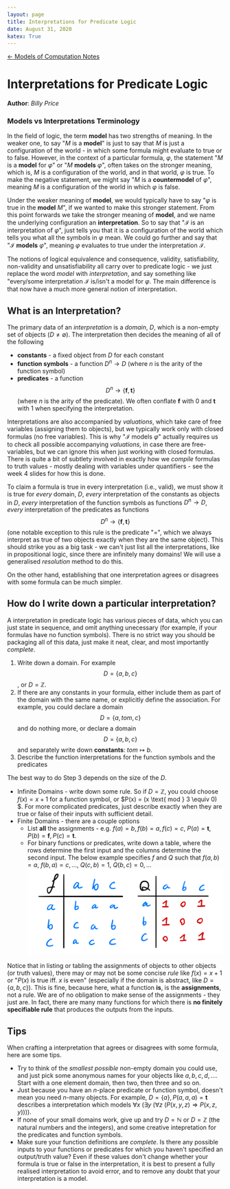 ```yaml
---
layout: page
title: Interpretations for Predicate Logic
date: August 31, 2020
katex: True
---
```

[← Models of Computation Notes](../models.md)

# Interpretations for Predicate Logic
**Author**: *Billy Price*


### Models vs Interpretations Terminology
In the field of logic, the term **model** has two strengths of meaning. In the weaker one, to say "$M$ is a **model**" is just to say that $M$ is just a configuration of the world - in which some formula might evaluate to true or to false. However, in the context of a particular formula, $\varphi$, the statement "$M$ is a **model** for $\varphi$" or "$M$ **models** $\varphi$", often takes on the stronger meaning, which is, $M$ is a configuration of the world, and in that world, $\varphi$ is true. To make the negative statement, we might say "$M$ is a **countermodel** of $\varphi$", meaning $M$ is a configuration of the world in which $\varphi$ is false.

Under the weaker meaning of **model**, we would typically have to say "$\varphi$ is true in the **model** $M$", if we wanted to make this stronger statement. From this point forwards we take the stronger meaning of **model**, and we name the underlying configuration an **interpretation**. So to say that "$\mathcal{I}$ is an interpretation of $\varphi$", just tells you that it is a configuration of the world which tells you what all the symbols in $\varphi$ mean. We could go further and say that "$\mathcal{I}$ **models** $\varphi$", meaning $\varphi$ evaluates to true under the interpretation $\mathcal{I}$.

The notions of logical equivalence and consequence, validity, satisfiability, non-validity and unsatisfiability all carry over to predicate logic - we just replace the word *model* with *interpretation*, and say something like "every/some interpretation $\mathcal{I}$ is/isn't a model for $\varphi$. The main difference is that now have a much more general notion of interpretation.

## What is an Interpretation?

The primary data of an *interpretation* is a *domain*, $D$, which is a non-empty set of objects ($D \neq \emptyset$). The interpretation then decides the meaning of all of the following
* **constants** - a fixed object from $D$ for each constant
* **function symbols** - a function $D^n \to D$ (where $n$ is the arity of the function symbol)
* **predicates** - a function $$D^n \to \{\mathbf{f}, \mathbf{t}\}$$ (where $n$ is the arity of the predicate). We often conflate $\mathbf{f}$ with $0$ and $\mathbf{t}$ with $1$ when specifying the interpretation.

Interpretations are also accompanied by *valuations*, which take care of free variables (assigning them to objects), but we typically work only with closed formulas (no free variables). This is why "$\mathcal{I}$ models $\varphi$" actually requires us to check all possible accompanying *valuations*, in case there are free-variables, but we can ignore this when just working with closed formulas. There is quite a bit of subtlety involved in exactly how we *compile* formulas to truth values - mostly dealing with variables under quantifiers - see the week 4 slides for how this is done.

To claim a formula is true in every interpretation (i.e., valid), we must show it is true for *every* domain, $D$, *every* interpretation of the constants as objects in $D$, *every* interpretation of the function symbols as functions $D^n \to D$, *every* interpretation of the predicates as functions $$D^n \to \{\mathbf{f}, \mathbf{t}\}$$ (one notable exception to this rule is the predicate "$=$", which we always interpret as true of two objects exactly when they are the same object). This should strike you as a big task - we can't just list all the interpretations, like in propositional logic, since there are infinitely many domains! We will use a generalised *resolution* method to do this.

On the other hand, establishing that one interpretation agrees or disagrees with some formula can be much simpler.

## How do I write down a particular interpretation?
A interpretation in predicate logic has various pieces of data, which you can just state in sequence, and omit anything unecessary (for example, if your formulas have no function symbols). There is no strict way you should be packaging all of this data, just make it neat, clear, and most importantly *complete*.

1. Write down a domain. For example $$D = \{a,b,c\}$$, or $D = \mathbb{Z}$.
2. If there are any constants in your formula, either include them as part of the domain with the same name, or explicitly define the association. For example, you could declare a domain $$D = \{a,tom,c\}$$ and do nothing more, or declare a domain $$D = \{a,b,c\}$$ and separately write down **constants**: $tom \mapsto b$.
3. Describe the function interpretations for the function symbols and the predicates

The best way to do Step 3 depends on the size of the $D$.

* Infinite Domains - write down some rule. So if $D = \mathbb{Z}$, you could choose $f(x) = x + 1$ for a function symbol, or $P(x) = (x \text{ mod } 3 \equiv 0) $. For more complicated predicates, just describe exactly when they are true or false of their inputs with sufficient detail.
* Finite Domains - there are a couple options
  * List **all** the assignments - e.g. $f(a) = b, f(b) = a, f(c) = c$, $P(a) = \mathbf{t}, P(b) = \mathbf{f}, P(c) = \mathbf{t}$.
  * For binary functions or predicates, write down a table, where the rows determine the first input and the columns determine the second input. The below example specifies $f$ and $Q$ such that $f(a,b)=a,~ f(b,a)=c, \dots, ~ Q(c,b)=1,~ Q(b,c)=0, \dots$ ![](binary-function-table.jpeg)

Notice that in listing or tabling the assignments of objects to other objects (or truth values), there may or may not be some concise *rule* like $f(x)=x+1$ or "$P(x)$ is true iff. $x$ is even" (especially if the domain is abstract, like $D=\{a,b,c\}$). This is fine, because here, what a function **is**, is the **assignments**, not a rule. We are of no obligation to make sense of the assignments - they just are. In fact, there are many many functions for which there is **no finitely specifiable rule** that produces the outputs from the inputs.

## Tips

When crafting a interpretation that agrees or disagrees with some formula, here are some tips.

* Try to think of the *smallest possible* non-empty domain you could use, and just pick some anonymous names for your objects like $a,b,c,d, \dots$. Start with a one element domain, then two, then three and so on.
* Just because you have an $n$-place predicate or function symbol, doesn't mean you need $n$-many objects. For example, $D = \{a\}, P(a,a,a) = \mathbf{t}$ describes a interpretation which models $\forall x~(\exists y~(\forall z~(P(x,y,z) \Rightarrow P(x,z,y))))$.
* If none of your small domains work, give up and try $D = \mathbb{N}$ or $D = \mathbb{Z}$ (the natural numbers and the integers), and some creative intepretation for the predicates and function symbols.
* Make sure your function definitions are *complete*. Is there any possible inputs to your functions or predicates for which you haven't specified an output/truth value? Even if these values don't change whether your formula is true or false in the interpretation, it is best to present a fully realised interpretation to avoid error, and to remove any doubt that your interpretation is a model.

